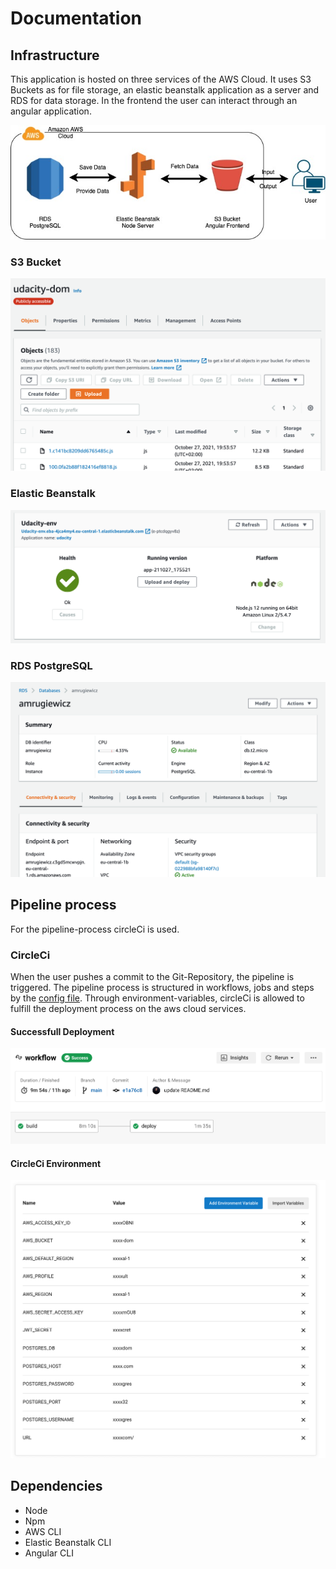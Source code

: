 # Documentation

## Infrastructure

This application is hosted on three services of the AWS Cloud. It uses S3 Buckets as for file storage, an elastic beanstalk application as a server and RDS for data storage.
In the frontend the user can interact through an angular application.

![architecture diagram](architecture_diagram.jpeg)

### S3 Bucket
![architecture diagram](../screenshots/s3_bucket.png)

### Elastic Beanstalk
![architecture diagram](../screenshots/elastic_beanstalk.png)

### RDS PostgreSQL
![architecture diagram](../screenshots/rds.png)

## Pipeline process

For the pipeline-process circleCi is used.

### CircleCi
When the user pushes a commit to the Git-Repository, the pipeline is triggered.
The pipeline process is structured in workflows, jobs and steps by the [config file](../.circleci/config.yml).
Through environment-variables, circleCi is allowed to fulfill the deployment process on the aws cloud services. 

#### Successfull Deployment
![architecture diagram](../screenshots/circleci_deployment.png)

#### CircleCi Environment
![architecture diagram](../screenshots/circleci_env.png)

## Dependencies
- Node
- Npm
- AWS CLI
- Elastic Beanstalk CLI
- Angular CLI


